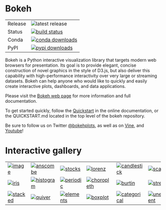 Bokeh
=====

<table>
<tr>
  <td>Release</td>
  <td><img src="https://pypip.in/v/bokeh/badge.png" alt="latest release" /></td>
</tr>
<tr>
  <td>Status</td>
  <td>
    <a href="https://travis-ci.org/bokeh/bokeh">
    <img src="https://travis-ci.org/bokeh/bokeh.svg?branch=master" alt="build status" />
    </a>
  </td>
</tr>
<tr>
  <td>Conda</td>
  <td>
    <a href="http://bokeh.pydata.org/en/latest/docs/installation.html">
    <img src="http://pubbadges.s3-website-us-east-1.amazonaws.com/pkgs-downloads-bokeh.png" alt="conda downloads" />
    </a>
  </td>
</tr>
<tr>
  <td>PyPI</td>
  <td>
    <a href="https://pypi.python.org/pypi/bokeh/">
    <img src="https://pypip.in/download/bokeh/badge.png?period=month" alt="pypi downloads" />
    </a>
  </td>
</tr>
</table>

Bokeh is a Python interactive visualization library that targets modern
web browsers for presentation. Its goal is to provide elegant, concise
construction of novel graphics in the style of D3.js, but also deliver this
capability with high-performance interactivity over very large or streaming
datasets. Bokeh can help anyone who would like to quickly and easily create
interactive plots, dashboards, and data applications.

Please visit the [Bokeh web page](http://bokeh.pydata.org/en/latest) for more information and full documentation.

To get started quickly, follow the [Quickstart](http://bokeh.pydata.org/en/latest/docs/quickstart.html) in the online documentation, or the QUICKSTART.md located in the top level of the bokeh repository.

Be sure to follow us on Twitter [@bokehplots](http://twitter.com/BokehPlots), as well as on
[Vine](https://vine.co/bokehplots), and [Youtube](https://www.youtube.com/channel/UCK0rSk29mmg4UT4bIOvPYhw)!


Interactive gallery
===================


<p>
<table cellspacing="20">
<tr>

  <td>
  <a href="http://bokeh.pydata.org/en/latest/docs/gallery/image.html">
  <img alt="image" src="http://bokeh.pydata.org/en/latest/_images/image_t.png" />
  </a>
  </td>

  <td>
  <a href="http://bokeh.pydata.org/en/latest/docs/gallery/anscombe.html">
  <img alt="anscombe" src="http://bokeh.pydata.org/en/latest/_images/anscombe_t.png" />
  </a>
  </td>

  <td>
  <a href="http://bokeh.pydata.org/en/latest/docs/gallery/stocks.html">
  <img alt="stocks" src="http://bokeh.pydata.org/en/latest/_images/stocks_t.png" />
  </a>
  </td>

  <td>
  <a href="http://bokeh.pydata.org/en/latest/docs/gallery/lorenz.html">
  <img alt="lorenz" src="http://bokeh.pydata.org/en/latest/_images/lorenz_t.png" />
  </a>
  </td>

  <td>
  <a href="http://bokeh.pydata.org/en/latest/docs/gallery/candlestick.html">
  <img alt="candlestick" src="http://bokeh.pydata.org/en/latest/_images/candlestick_t.png" />
  </a>
  </td>

  <td>
  <a href="http://bokeh.pydata.org/en/latest/docs/gallery/color_scatter.html">
  <img alt="scatter" src="http://bokeh.pydata.org/en/latest/_images/scatter_t.png" />
  </a>
  </td>

  <td>
  <a href="http://bokeh.pydata.org/en/latest/docs/gallery/iris_splom.html">
  <img alt="splom" src="http://bokeh.pydata.org/en/latest/_images/splom_t.png" />
  </a>
  </td>

</tr>
<tr>

  <td>
  <a href="http://bokeh.pydata.org/en/latest/docs/gallery/iris.html">
  <img alt="iris" src="http://bokeh.pydata.org/en/latest/_images/iris_t.png" />
  </a>
  </td>

  <td>
  <a href="http://bokeh.pydata.org/en/latest/docs/gallery/histogram.html">
  <img alt="histogram" src="http://bokeh.pydata.org/en/latest/_images/histogram_t.png" />
  </a>
  </td>

  <td>
  <a href="http://bokeh.pydata.org/en/latest/docs/gallery/periodic.html">
  <img alt="periodic" src="http://bokeh.pydata.org/en/latest/_images/periodic_t.png" />
  </a>
  </td>

  <td>
  <a href="http://bokeh.pydata.org/en/latest/docs/gallery/texas.html">
  <img alt="choropleth" src="http://bokeh.pydata.org/en/latest/_images/choropleth_t.png" />
  </a>
  </td>

  <td>
  <a href="http://bokeh.pydata.org/en/latest/docs/gallery/burtin.html">
  <img alt="burtin" src="http://bokeh.pydata.org/en/latest/_images/burtin_t.png" />
  </a>
  </td>

  <td>
  <a href="http://bokeh.pydata.org/en/latest/docs/gallery/streamline.html">
  <img alt="streamline" src="http://bokeh.pydata.org/en/latest/_images/streamline_t.png" />
  </a>
  </td>

  <td>
  <a href="http://bokeh.pydata.org/en/latest/docs/gallery/image_rgba.html">
  <img alt="image_rgba" src="http://bokeh.pydata.org/en/latest/_images/image_rgba_t.png" />
  </a>
  </td>

</tr>
<tr>

  <td>
  <a href="http://bokeh.pydata.org/en/latest/docs/gallery/brewer.html">
  <img alt="stacked" src="http://bokeh.pydata.org/en/latest/_images/stacked_t.png" />
  </a>
  </td>

  <td>
  <a href="http://bokeh.pydata.org/en/latest/docs/gallery/quiver.html">
  <img alt="quiver" src="http://bokeh.pydata.org/en/latest/_images/quiver_t.png" />
  </a>
  </td>

  <td>
  <a href="http://bokeh.pydata.org/en/latest/docs/gallery/elements.html">
  <img alt="elements" src="http://bokeh.pydata.org/en/latest/_images/elements_t.png" />
  </a>
  </td>

  <td>
  <a href="http://bokeh.pydata.org/en/latest/docs/gallery/boxplot.html">
  <img alt="boxplot" src="http://bokeh.pydata.org/en/latest/_images/boxplot_t.png" />
  </a>
  </td>

  <td>
  <a href="http://bokeh.pydata.org/en/latest/docs/gallery/categorical.html">
  <img alt="categorical" src="http://bokeh.pydata.org/en/latest/_images/categorical_t.png" />
  </a>
  </td>

  <td>
  <a href="http://bokeh.pydata.org/en/latest/docs/gallery/unemployment.html">
  <img alt="unemployment" src="http://bokeh.pydata.org/en/latest/_images/unemployment_t.png" />
  </a>
  </td>

  <td>
  <a href="http://bokeh.pydata.org/en/latest/docs/gallery/les_mis.html">
  <img alt="les_mis" src="http://bokeh.pydata.org/en/latest/_images/les_mis_t.png" />
  </a>
  </td>

</tr>
</table>
</p>


